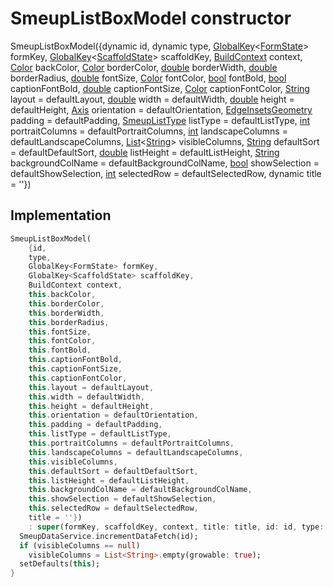 


# SmeupListBoxModel constructor







SmeupListBoxModel({dynamic id, dynamic type, [GlobalKey](https://api.flutter.dev/flutter/widgets/GlobalKey-class.html)&lt;[FormState](https://api.flutter.dev/flutter/widgets/FormState-class.html)> formKey, [GlobalKey](https://api.flutter.dev/flutter/widgets/GlobalKey-class.html)&lt;[ScaffoldState](https://api.flutter.dev/flutter/material/ScaffoldState-class.html)> scaffoldKey, [BuildContext](https://api.flutter.dev/flutter/widgets/BuildContext-class.html) context, [Color](https://api.flutter.dev/flutter/dart-ui/Color-class.html) backColor, [Color](https://api.flutter.dev/flutter/dart-ui/Color-class.html) borderColor, [double](https://api.flutter.dev/flutter/dart-core/double-class.html) borderWidth, [double](https://api.flutter.dev/flutter/dart-core/double-class.html) borderRadius, [double](https://api.flutter.dev/flutter/dart-core/double-class.html) fontSize, [Color](https://api.flutter.dev/flutter/dart-ui/Color-class.html) fontColor, [bool](https://api.flutter.dev/flutter/dart-core/bool-class.html) fontBold, [bool](https://api.flutter.dev/flutter/dart-core/bool-class.html) captionFontBold, [double](https://api.flutter.dev/flutter/dart-core/double-class.html) captionFontSize, [Color](https://api.flutter.dev/flutter/dart-ui/Color-class.html) captionFontColor, [String](https://api.flutter.dev/flutter/dart-core/String-class.html) layout = defaultLayout, [double](https://api.flutter.dev/flutter/dart-core/double-class.html) width = defaultWidth, [double](https://api.flutter.dev/flutter/dart-core/double-class.html) height = defaultHeight, [Axis](https://api.flutter.dev/flutter/painting/Axis.html) orientation = defaultOrientation, [EdgeInsetsGeometry](https://api.flutter.dev/flutter/painting/EdgeInsetsGeometry-class.html) padding = defaultPadding, [SmeupListType](../../smeup_models_widgets_smeup_list_box_model/SmeupListType.md) listType = defaultListType, [int](https://api.flutter.dev/flutter/dart-core/int-class.html) portraitColumns = defaultPortraitColumns, [int](https://api.flutter.dev/flutter/dart-core/int-class.html) landscapeColumns = defaultLandscapeColumns, [List](https://api.flutter.dev/flutter/dart-core/List-class.html)&lt;[String](https://api.flutter.dev/flutter/dart-core/String-class.html)> visibleColumns, [String](https://api.flutter.dev/flutter/dart-core/String-class.html) defaultSort = defaultDefaultSort, [double](https://api.flutter.dev/flutter/dart-core/double-class.html) listHeight = defaultListHeight, [String](https://api.flutter.dev/flutter/dart-core/String-class.html) backgroundColName = defaultBackgroundColName, [bool](https://api.flutter.dev/flutter/dart-core/bool-class.html) showSelection = defaultShowSelection, [int](https://api.flutter.dev/flutter/dart-core/int-class.html) selectedRow = defaultSelectedRow, dynamic title = ''})





## Implementation

```dart
SmeupListBoxModel(
    {id,
    type,
    GlobalKey<FormState> formKey,
    GlobalKey<ScaffoldState> scaffoldKey,
    BuildContext context,
    this.backColor,
    this.borderColor,
    this.borderWidth,
    this.borderRadius,
    this.fontSize,
    this.fontColor,
    this.fontBold,
    this.captionFontBold,
    this.captionFontSize,
    this.captionFontColor,
    this.layout = defaultLayout,
    this.width = defaultWidth,
    this.height = defaultHeight,
    this.orientation = defaultOrientation,
    this.padding = defaultPadding,
    this.listType = defaultListType,
    this.portraitColumns = defaultPortraitColumns,
    this.landscapeColumns = defaultLandscapeColumns,
    this.visibleColumns,
    this.defaultSort = defaultDefaultSort,
    this.listHeight = defaultListHeight,
    this.backgroundColName = defaultBackgroundColName,
    this.showSelection = defaultShowSelection,
    this.selectedRow = defaultSelectedRow,
    title = ''})
    : super(formKey, scaffoldKey, context, title: title, id: id, type: type) {
  SmeupDataService.incrementDataFetch(id);
  if (visibleColumns == null)
    visibleColumns = List<String>.empty(growable: true);
  setDefaults(this);
}
```








